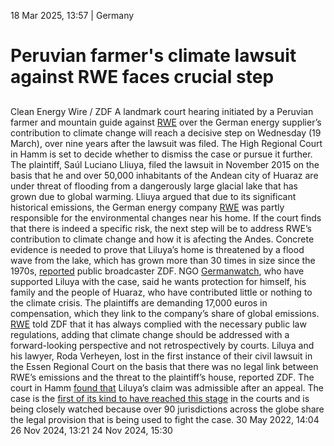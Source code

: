 18 Mar 2025, 13:57
| 
Germany
# Peruvian farmer's climate lawsuit against RWE faces crucial step
## 
Clean Energy Wire / ZDF
A landmark court hearing initiated by a Peruvian farmer and mountain guide against [RWE](https://www.cleanenergywire.org/experts/rwe-ag) over the German energy supplier’s contribution to climate change will reach a decisive step on Wednesday (19 March), over nine years after the lawsuit was filed. The High Regional Court in Hamm is set to decide whether to dismiss the case or pursue it further. The plaintiff, Saúl Luciano Lliuya, filed the lawsuit in November 2015 on the basis that he and over 50,000 inhabitants of the Andean city of Huaraz are under threat of flooding from a dangerously large glacial lake that has grown due to global warming. Lliuya argued that due to its significant historical emissions, the German energy company [RWE](https://www.cleanenergywire.org/experts/rwe-ag) was partly responsible for the environmental changes near his home.
If the court finds that there is indeed a specific risk, the next step will be to address RWE’s contribution to climate change and how it is afecting the Andes. Concrete evidence is needed to prove that Liluya’s home is threatened by a flood wave from the lake, which has grown more than 30 times in size since the 1970s, [reported](https://www.zdf.de/nachrichten/panorama/klimaklage-rwe-peru-bauer-prozess-hamm-100.html) public broadcaster ZDF. NGO [Germanwatch](https://www.cleanenergywire.org/experts/germanwatch), who have supported Liluya with the case, said he wants protection for himself, his family and the people of Huaraz, who have contributed little or nothing to the climate crisis. The plaintiffs are demanding 17,000 euros in compensation, which they link to the company’s share of global emissions.
[RWE](https://www.cleanenergywire.org/experts/rwe-ag) told ZDF that it has always complied with the necessary public law regulations, adding that climate change should be addressed with a forward-looking perspective and not retrospectively by courts. Liluya and his lawyer, Roda Verheyen, lost in the first instance of their civil lawsuit in the Essen Regional Court on the basis that there was no legal link between RWE’s emissions and the threat to the plaintiff’s house, reported ZDF. The court in Hamm [found that](https://www.cleanenergywire.org/news/greens-reject-coal-offer-coalition-talks-german-lithium-mining/stage-win-peruvian-farmer-suing-rwe-over-climate-change-responsibility) Liluya’s claim was admissible after an appeal. The case is the [first of its kind to have reached this stage](https://www.cleanenergywire.org/news/peruvian-farmers-climate-lawsuit-against-german-energy-company-rwe-enters-decisive-stage) in the courts and is being closely watched because over 90 jurisdictions across the globe share the legal provision that is being used to fight the case.
30 May 2022, 14:04
26 Nov 2024, 13:21
24 Nov 2024, 15:30